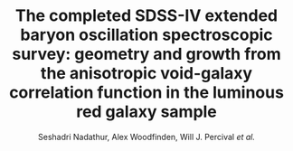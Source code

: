 ---
number: "41"
title: "The completed SDSS-IV extended baryon oscillation spectroscopic survey: geometry and growth from the anisotropic void-galaxy correlation function in the luminous red galaxy sample"
arxiv_link: "https://arxiv.org/abs/2008.06060"
arxiv_id: "2008.06060"
author: "Seshadri Nadathur, Alex Woodfinden, Will J. Percival <em>et al.</em>"
reviewed: True
journal: "MNRAS, 499, 4140 (2020)"
---